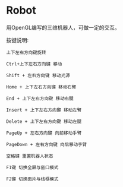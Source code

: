 # Robot
用OpenGL编写的三维机器人，可做一定的交互。

按键说明:

	上下左右方向键旋转

	Ctrl+上下左右方向键 移动

	Shift + 左右方向键 移动光源

	Home + 上下左右方向键 移动右臂

	End + 上下左右方向键 移动右腿

	Insert + 上下左右方向键 移动左臂

	Delete + 上下左右方向键 移动左腿

	PageUp + 左右方向键 向前移动手臂

	PageDown + 左右方向键 向后移动手臂

	空格键 重置机器人状态

	F1键 切换全屏与窗口模式

	F2键 切换面片与线框模式


